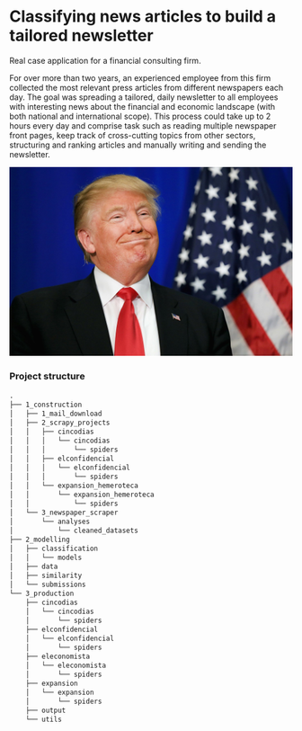 # Classifying news articles to build a tailored newsletter

Real case application for a financial consulting firm.

For over more than two years, an experienced employee from this firm collected the most relevant press articles from different newspapers each day. The goal was spreading a tailored, daily newsletter to all employees with interesting news about the financial and economic landscape (with both national and international scope). This process could take up to 2 hours every day and comprise task such as reading multiple newspaper front pages, keep track of cross-cutting topics from other sectors, structuring and ranking articles and manually writing and sending the newsletter.

![alt text](https://github.com/adriamoya/bcpnews/blob/master/Trump-fake.jpg)

### Project structure

```
.
├── 1_construction
│   ├── 1_mail_download
│   ├── 2_scrapy_projects
│   │   ├── cincodias
│   │   │   └── cincodias
│   │   │       └── spiders
│   │   ├── elconfidencial
│   │   │   └── elconfidencial
│   │   │       └── spiders
│   │   └── expansion_hemeroteca
│   │       └── expansion_hemeroteca
│   │           └── spiders
│   └── 3_newspaper_scraper
│       └── analyses
│           └── cleaned_datasets
├── 2_modelling
│   ├── classification
│   │   └── models
│   ├── data
│   ├── similarity
│   └── submissions
└── 3_production
    ├── cincodias
    │   └── cincodias
    │       └── spiders
    ├── elconfidencial
    │   └── elconfidencial
    │       └── spiders
    ├── eleconomista
    │   └── eleconomista
    │       └── spiders
    ├── expansion
    │   └── expansion
    │       └── spiders
    ├── output
    └── utils
```
